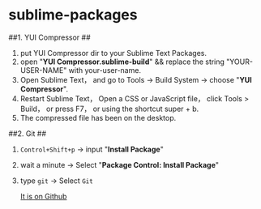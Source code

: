 # sublime-packages #

##1. YUI Compressor ##

1. put YUI Compressor dir to your Sublime Text Packages.
2. open "**YUI Compressor.sublime-build**" && replace the string "YOUR-USER-NAME" with your-user-name.
3. Open Sublime Text， and go to Tools -> Build System -> choose "**YUI Compressor**".
4. Restart Sublime Text， Open a CSS or JavaScript file， click Tools > Build， or press F7， or using the shortcut super + b.
5. The compressed file has been on the desktop.

##2. Git ##

1. `Control+Shift+p` -> input "**Install Package**"
2. wait a minute -> Select "**Package Control: Install Package**"
3. type `git` -> Select `Git`

    [It is on Github](https://github.com/kemayo/sublime-text-git)
